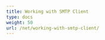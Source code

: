 ```yaml
---
title: Working with SMTP Client
type: docs
weight: 50
url: /net/working-with-smtp-client/
---
```



